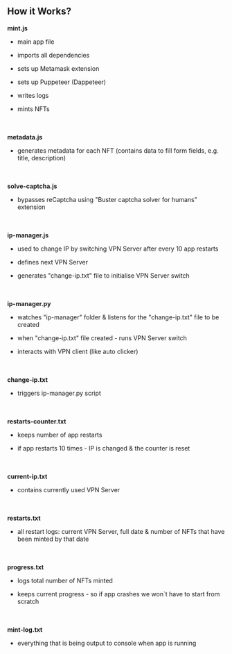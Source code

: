 ## How it Works?

**mint.js**

- main app file
  
- imports all dependencies
  
- sets up Metamask extension
  
- sets up Puppeteer (Dappeteer)
  
- writes logs
  
- mints NFTs
  
<br/><br/>
**metadata.js**

- generates metadata for each NFT (contains data to fill form fields, e.g. title, description)
  
<br/><br/>
**solve-captcha.js**

- bypasses reCaptcha using "Buster captcha solver for humans" extension
  
<br/><br/>
**ip-manager.js**

- used to change IP by switching VPN Server after every 10 app restarts
  
- defines next VPN Server
  
- generates "change-ip.txt" file to initialise VPN Server switch
  
<br/><br/>
**ip-manager.py**

- watches "ip-manager" folder & listens for the "change-ip.txt" file to be created
  
- when "change-ip.txt" file created - runs VPN Server switch
  
- interacts with VPN client (like auto clicker)
  
<br/><br/>
**change-ip.txt**

- triggers ip-manager.py script
  
<br/><br/>
**restarts-counter.txt**

- keeps number of app restarts
  
- if app restarts 10 times - IP is changed & the counter is reset
  
<br/><br/>
**current-ip.txt**

- contains currently used VPN Server
  
<br/><br/>
**restarts.txt**

- all restart logs: current VPN Server, full date & number of NFTs that have been minted by that date
  
<br/><br/>
**progress.txt**

- logs total number of NFTs minted
  
- keeps current progress - so if app crashes we won`t have to start from scratch
  
<br/><br/>
**mint-log.txt**

- everything that is being output to console when app is running
